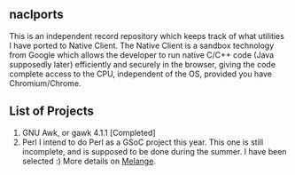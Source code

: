 naclports
---------

This is an independent record repository which keeps track of what utilities I have ported to Native Client. The Native Client is a sandbox technology from Google which allows the developer to run native C/C++ code (Java supposedly later) efficiently and securely in the browser, giving the code complete access to the CPU, independent of the OS, provided you have Chromium/Chrome.

List of Projects
----------------

1. GNU Awk, or gawk 4.1.1 [Completed]
2. Perl
    I intend to do Perl as a GSoC project this year. This one is still incomplete, and is supposed to be done during the summer. I have been selected :) More details on [Melange](https://www.google-melange.com/gsoc/project/details/google/gsoc2015/agaurav77/5649050225344512).


